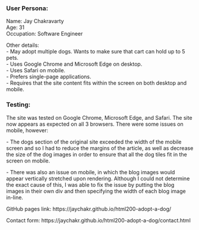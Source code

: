 ### User Persona:
<p>Name: Jay Chakravarty<br>
Age: 31<br>
Occupation: Software Engineer</p>
<p>Other details:<br>
- May adopt multiple dogs. Wants to make sure that cart can hold up to 5 pets.<br>
- Uses Google Chrome and Microsoft Edge on desktop.<br>
- Uses Safari on mobile.<br>
- Prefers single-page applications.<br>
- Requires that the site content fits within the screen on both desktop and mobile.</p>

### Testing:
<p>The site was tested on Google Chrome, Microsoft Edge, and Safari. The site now appears as expected on all 3 browsers. There were some issues on mobile, however:</p>
<p>- The dogs section of the original site exceeded the width of the mobile screen and so I had to reduce the margins of the article, as well as decrease the size of the dog images in order to ensure that all the dog tiles fit in the screen on mobile.</p>
<p>- There was also an issue on mobile, in which the blog images would appear vertically stretched upon rendering. Although I could not determine the exact cause of this, I was able to fix the issue by putting the blog images in their own div and then specifying the width of each blog image in-line.</p>
<p>GitHub pages link: https://jaychakr.github.io/html200-adopt-a-dog/</p>
<p>Contact form: https://jaychakr.github.io/html200-adopt-a-dog/contact.html </p>